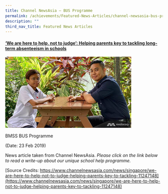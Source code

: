 ```yaml
---
title: Channel NewsAsia — BUS Programme
permalink: /achievements/Featured-News-Articles/channel-newsasia-bus-programme/
description: ""
third_nav_title: Featured News Articles
---
```

#### [‘We are here to help, not to judge’: Helping parents key to tackling long-term absenteeism in schools](https://www.channelnewsasia.com/singapore/we-are-here-help-not-judge-helping-parents-key-tackling-long-term-absenteeism-schools-900366)

<img src="/images/newsfeature.png" style="width:80%">  

BMSS BUS Programme

(Date: 23 Feb 2019)

News article taken from Channel NewsAsia. _Please click on the link below to read a write-up about our unique school help programme._

[Source Credits: https://www.channelnewsasia.com/news/singapore/we-are-here-to-help-not-to-judge-helping-parents-key-to-tackling-11247148](https://www.channelnewsasia.com/news/singapore/we-are-here-to-help-not-to-judge-helping-parents-key-to-tackling-11247148)
